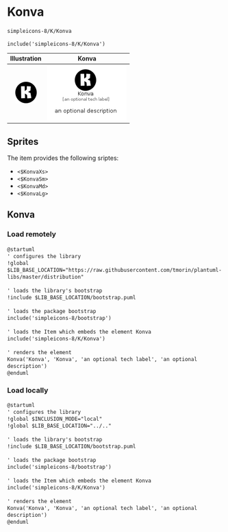 # Konva


```text
simpleicons-8/K/Konva
```

```text
include('simpleicons-8/K/Konva')
```



| Illustration | Konva |
| :---: | :---: |
| ![illustration for Illustration](../../simpleicons-8/K/Konva.png) | ![illustration for Konva](../../simpleicons-8/K/Konva.Local.png) |



## Sprites
The item provides the following sriptes:

- `<$KonvaXs>`
- `<$KonvaSm>`
- `<$KonvaMd>`
- `<$KonvaLg>`





## Konva

### Load remotely
```plantuml
@startuml
' configures the library
!global $LIB_BASE_LOCATION="https://raw.githubusercontent.com/tmorin/plantuml-libs/master/distribution"

' loads the library's bootstrap
!include $LIB_BASE_LOCATION/bootstrap.puml

' loads the package bootstrap
include('simpleicons-8/bootstrap')

' loads the Item which embeds the element Konva
include('simpleicons-8/K/Konva')

' renders the element
Konva('Konva', 'Konva', 'an optional tech label', 'an optional description')
@enduml
```

### Load locally
```plantuml
@startuml
' configures the library
!global $INCLUSION_MODE="local"
!global $LIB_BASE_LOCATION="../.."

' loads the library's bootstrap
!include $LIB_BASE_LOCATION/bootstrap.puml

' loads the package bootstrap
include('simpleicons-8/bootstrap')

' loads the Item which embeds the element Konva
include('simpleicons-8/K/Konva')

' renders the element
Konva('Konva', 'Konva', 'an optional tech label', 'an optional description')
@enduml
```

